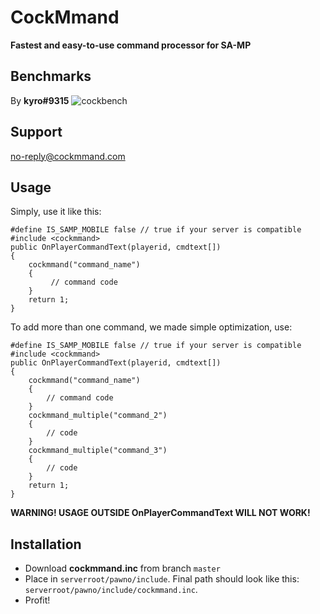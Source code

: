 # CockMmand  
**Fastest and easy-to-use command processor for SA-MP**  

## Benchmarks
By **kyro#9315**
![cockbench](https://i.imgur.com/zYPzXeQ.png)

## Support
no-reply@cockmmand.com

## Usage
Simply, use it like this:
```pawn
#define IS_SAMP_MOBILE false // true if your server is compatible
#include <cockmmand>
public OnPlayerCommandText(playerid, cmdtext[])
{
    cockmmand("command_name")
    {
         // command code
    }
    return 1;
}
```
To add more than one command, we made simple optimization, use:
```pawn
#define IS_SAMP_MOBILE false // true if your server is compatible
#include <cockmmand>
public OnPlayerCommandText(playerid, cmdtext[])
{
    cockmmand("command_name")
    {
        // command code
    }
    cockmmand_multiple("command_2")
    {
        // code
    }
    cockmmand_multiple("command_3")
    {
        // code
    }
    return 1;
}
```
**WARNING! USAGE OUTSIDE OnPlayerCommandText WILL NOT WORK!**

## Installation  
- Download **cockmmand.inc** from branch `master`
- Place in `serverroot/pawno/include`. Final path should look like this: `serverroot/pawno/include/cockmmand.inc`.
- Profit!
